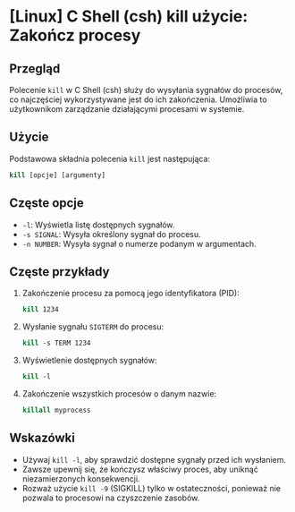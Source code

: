 # [Linux] C Shell (csh) kill użycie: Zakończ procesy

## Przegląd
Polecenie `kill` w C Shell (csh) służy do wysyłania sygnałów do procesów, co najczęściej wykorzystywane jest do ich zakończenia. Umożliwia to użytkownikom zarządzanie działającymi procesami w systemie.

## Użycie
Podstawowa składnia polecenia `kill` jest następująca:

```csh
kill [opcje] [argumenty]
```

## Częste opcje
- `-l`: Wyświetla listę dostępnych sygnałów.
- `-s SIGNAL`: Wysyła określony sygnał do procesu.
- `-n NUMBER`: Wysyła sygnał o numerze podanym w argumentach.

## Częste przykłady
1. Zakończenie procesu za pomocą jego identyfikatora (PID):
   ```csh
   kill 1234
   ```

2. Wysłanie sygnału `SIGTERM` do procesu:
   ```csh
   kill -s TERM 1234
   ```

3. Wyświetlenie dostępnych sygnałów:
   ```csh
   kill -l
   ```

4. Zakończenie wszystkich procesów o danym nazwie:
   ```csh
   killall myprocess
   ```

## Wskazówki
- Używaj `kill -l`, aby sprawdzić dostępne sygnały przed ich wysłaniem.
- Zawsze upewnij się, że kończysz właściwy proces, aby uniknąć niezamierzonych konsekwencji.
- Rozważ użycie `kill -9` (SIGKILL) tylko w ostateczności, ponieważ nie pozwala to procesowi na czyszczenie zasobów.